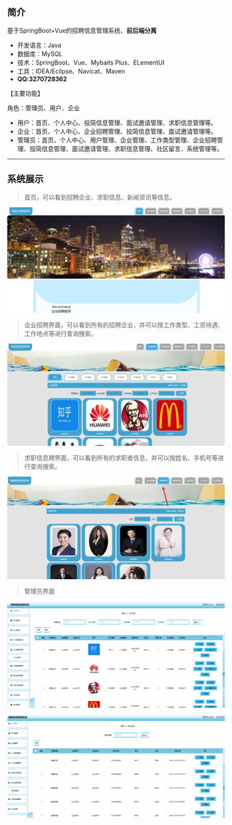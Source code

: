 ## 简介

基于SpringBoot+Vue的招聘信息管理系统、**前后端分离**

 - 开发语言：Java 
 - 数据库：MySQL 
 - 技术：SpringBoot、Vue、Mybaits Plus、ELementUI
- 工具：IDEA/Ecilpse、Navicat、Maven
- **QQ:3270728362**

【主要功能】

角色：管理员、用户、企业

- 用户：首页、个人中心、投简信息管理、面试邀请管理、求职信息管理等。
- 企业：首页、个人中心、企业招聘管理、投简信息管理、面试邀请管理等。
- 管理员：首页、个人中心、用户管理、企业管理、工作类型管理、企业招聘管理、投简信息管理、面试邀请管理、求职信息管理、社区留言、系统管理等。

----

## 系统展示

>首页，可以看到招聘企业、求职信息、新闻资讯等信息。

![Snipaste_2023-09-11_18-20-43](assets/Snipaste_2023-09-11_18-20-43.png)

> 企业招聘界面，可以看到所有的招聘企业，并可以按工作类型、工资待遇、工作地点等进行查询搜索。

![Snipaste_2023-09-11_18-20-54](assets/Snipaste_2023-09-11_18-20-54.png)

> 求职信息聘界面，可以看到所有的求职者信息，并可以按姓名、手机号等进行查询搜索。

![Snipaste_2023-09-11_18-21-04](assets/Snipaste_2023-09-11_18-21-04.png)

>管理员界面

![Snipaste_2023-09-11_18-21-12](assets/Snipaste_2023-09-11_18-21-12.png)

![Snipaste_2023-09-11_18-21-29](assets/Snipaste_2023-09-11_18-21-29.png)